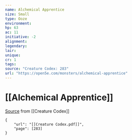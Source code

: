 ```yaml
---
name: Alchemical Apprentice
size: Small
type: Ooze
environment: 
hp: 63
ac: 11
initiative: -2
alignment: 
legendary: 
lair: 
unique: 
cr: 1
tags: 
source: "Creature Codex: 283"
url: "https://open5e.com/monsters/alchemical-apprentice"
---
```

# [[Alchemical Apprentice]]

[Source](zotero://open-pdf/library/items/NTNKJRHG?page=283) from [[Creature Codex]]

```pdf
{
	"url": "[[Creature Codex.pdf]]",
	"page": [283]
}
```

